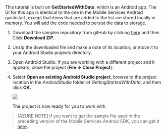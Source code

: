 This tutorial is built on **GetStartedWithData**, which is an Android app. The UI for this app is identical to the one in the Mobile Services Android quickstart, except that items that are added to the list are stored locally in memory. You will add the code needed to persist the data to storage.


1. Download the samples repository from gitHub by clicking <a href="https://github.com/Azure/mobile-services-samples" target="blank">here</a> and then Click **Download ZIP**.

2. Unzip the downloaded file and make a note of its location, or move it to your Android Studio projects directory.

3. Open Android Studio. If you are working with a different project and it appears, close the project (**File => Close Project**).

4. Select **Open an existing Android Studio project**, browse to the project location in the *AndroidStudio* folder of *GettingStartedWithData*, and then click **OK.** 


 	![](./media/mobile-services-android-get-started/android-studio-import-project.png)

	The project is now ready for you to work with.
 
>[AZURE.NOTE] If you want to get the sample file used in the preceding version of the Mobile Services Android SDK, you can get it [here][GitHub].

<!-- URLs. -->
[GitHub]:  http://go.microsoft.com/fwlink/p/?LinkID=282122